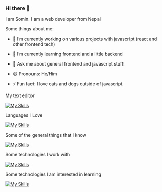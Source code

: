 ### Hi there 👋 


I am Somin. I am a web developer from Nepal

Some things about me:

- 🔭 I’m currently working on various projects with javascript (react and other frontend tech)

- 🌱 I’m currently learning frontend and a little backend

- 💬 Ask me about general frontend and javascript stuff!

- 😄 Pronouns: He/Him

- ⚡ Fun fact: I love cats and dogs outside of javascript.

My text editor

[![My Skills](https://skillicons.dev/icons?i=vscode,vim&theme=dark)](https://skillicons.dev)


Languages I Love

[![My Skills](https://skillicons.dev/icons?i=ts,js,c,python&theme=dark)](https://skillicons.dev)

Some of the general things that I know

[![My Skills](https://skillicons.dev/icons?i=html,css,git,github,bash&theme=dark)](https://skillicons.dev)


Some technologies I work with

[![My Skills](https://skillicons.dev/icons?i=nodejs,react,nextjs,redux,express&theme=dark)](https://skillicons.dev)

Some technologies I am interested in learning

[![My Skills](https://skillicons.dev/icons?i=prisma,svelte,redis,vue,remix,graphql,mongodb,postgres,electron,rust&theme=dark)](https://skillicons.dev)

